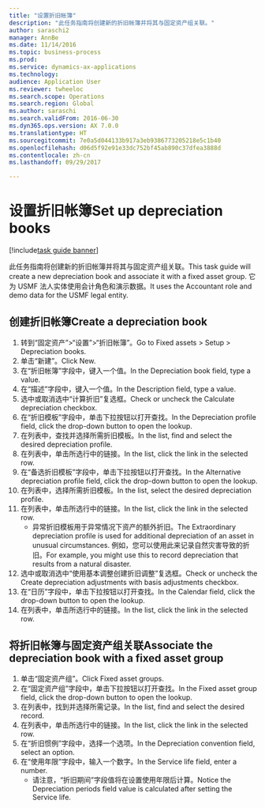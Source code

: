```yaml
--- 
title: "设置折旧帐簿"
description: "此任务指南将创建新的折旧帐簿并将其与固定资产组关联。"
author: saraschi2
manager: AnnBe
ms.date: 11/14/2016
ms.topic: business-process
ms.prod: 
ms.service: dynamics-ax-applications
ms.technology: 
audience: Application User
ms.reviewer: twheeloc
ms.search.scope: Operations
ms.search.region: Global
ms.author: saraschi
ms.search.validFrom: 2016-06-30
ms.dyn365.ops.version: AX 7.0.0
ms.translationtype: HT
ms.sourcegitcommit: 7e0a5d044133b917a3eb9386773205218e5c1b40
ms.openlocfilehash: d06d5f92e91e33dc752bf45ab890c37dfea3888d
ms.contentlocale: zh-cn
ms.lasthandoff: 09/29/2017

---
```


# <a name="set-up-depreciation-books"></a><span data-ttu-id="87057-103">设置折旧帐簿</span><span class="sxs-lookup"><span data-stu-id="87057-103">Set up depreciation books</span></span> 

[!include[task guide banner](../../includes/task-guide-banner.md)]

<span data-ttu-id="87057-104">此任务指南将创建新的折旧帐簿并将其与固定资产组关联。</span><span class="sxs-lookup"><span data-stu-id="87057-104">This task guide will create a new depreciation book and associate it with a fixed asset group.</span></span>  <span data-ttu-id="87057-105">它为 USMF 法人实体使用会计角色和演示数据。</span><span class="sxs-lookup"><span data-stu-id="87057-105">It uses the Accountant role and demo data for the USMF legal entity.</span></span>


## <a name="create-a-depreciation-book"></a><span data-ttu-id="87057-106">创建折旧帐簿</span><span class="sxs-lookup"><span data-stu-id="87057-106">Create a depreciation book</span></span>
1. <span data-ttu-id="87057-107">转到“固定资产”>“设置”>“折旧帐簿”。</span><span class="sxs-lookup"><span data-stu-id="87057-107">Go to Fixed assets > Setup > Depreciation books.</span></span>
2. <span data-ttu-id="87057-108">单击“新建”。</span><span class="sxs-lookup"><span data-stu-id="87057-108">Click New.</span></span>
3. <span data-ttu-id="87057-109">在“折旧帐簿”字段中，键入一个值。</span><span class="sxs-lookup"><span data-stu-id="87057-109">In the Depreciation book field, type a value.</span></span>
4. <span data-ttu-id="87057-110">在“描述”字段中，键入一个值。</span><span class="sxs-lookup"><span data-stu-id="87057-110">In the Description field, type a value.</span></span>
5. <span data-ttu-id="87057-111">选中或取消选中“计算折旧”复选框。</span><span class="sxs-lookup"><span data-stu-id="87057-111">Check or uncheck the Calculate depreciation checkbox.</span></span>
6. <span data-ttu-id="87057-112">在“折旧模板”字段中，单击下拉按钮以打开查找。</span><span class="sxs-lookup"><span data-stu-id="87057-112">In the Depreciation profile field, click the drop-down button to open the lookup.</span></span>
7. <span data-ttu-id="87057-113">在列表中，查找并选择所需折旧模板。</span><span class="sxs-lookup"><span data-stu-id="87057-113">In the list, find and select the desired depreciation profile.</span></span>
8. <span data-ttu-id="87057-114">在列表中，单击所选行中的链接。</span><span class="sxs-lookup"><span data-stu-id="87057-114">In the list, click the link in the selected row.</span></span>
9. <span data-ttu-id="87057-115">在“备选折旧模板”字段中，单击下拉按钮以打开查找。</span><span class="sxs-lookup"><span data-stu-id="87057-115">In the Alternative depreciation profile field, click the drop-down button to open the lookup.</span></span>
10. <span data-ttu-id="87057-116">在列表中，选择所需折旧模板。</span><span class="sxs-lookup"><span data-stu-id="87057-116">In the list, select the desired depreciation profile.</span></span>
11. <span data-ttu-id="87057-117">在列表中，单击所选行中的链接。</span><span class="sxs-lookup"><span data-stu-id="87057-117">In the list, click the link in the selected row.</span></span>
    * <span data-ttu-id="87057-118">异常折旧模板用于异常情况下资产的额外折旧。</span><span class="sxs-lookup"><span data-stu-id="87057-118">The Extraordinary depreciation profile is used for additional depreciation of an asset in unusual circumstances.</span></span> <span data-ttu-id="87057-119">例如，您可以使用此来记录自然灾害导致的折旧。</span><span class="sxs-lookup"><span data-stu-id="87057-119">For example, you might use this to record depreciation that results from a natural disaster.</span></span>  
12. <span data-ttu-id="87057-120">选中或取消选中“使用基本调整创建折旧调整”复选框。</span><span class="sxs-lookup"><span data-stu-id="87057-120">Check or uncheck the Create depreciation adjustments with basis adjustments checkbox.</span></span>
13. <span data-ttu-id="87057-121">在“日历”字段中，单击下拉按钮以打开查找。</span><span class="sxs-lookup"><span data-stu-id="87057-121">In the Calendar field, click the drop-down button to open the lookup.</span></span>
14. <span data-ttu-id="87057-122">在列表中，单击所选行中的链接。</span><span class="sxs-lookup"><span data-stu-id="87057-122">In the list, click the link in the selected row.</span></span>

## <a name="associate-the-depreciation-book-with-a-fixed-asset-group"></a><span data-ttu-id="87057-123">将折旧帐簿与固定资产组关联</span><span class="sxs-lookup"><span data-stu-id="87057-123">Associate the depreciation book with a fixed asset group</span></span>
1. <span data-ttu-id="87057-124">单击“固定资产组”。</span><span class="sxs-lookup"><span data-stu-id="87057-124">Click Fixed asset groups.</span></span>
2. <span data-ttu-id="87057-125">在“固定资产组”字段中，单击下拉按钮以打开查找。</span><span class="sxs-lookup"><span data-stu-id="87057-125">In the Fixed asset group field, click the drop-down button to open the lookup.</span></span>
3. <span data-ttu-id="87057-126">在列表中，找到并选择所需记录。</span><span class="sxs-lookup"><span data-stu-id="87057-126">In the list, find and select the desired record.</span></span>
4. <span data-ttu-id="87057-127">在列表中，单击所选行中的链接。</span><span class="sxs-lookup"><span data-stu-id="87057-127">In the list, click the link in the selected row.</span></span>
5. <span data-ttu-id="87057-128">在“折旧惯例”字段中，选择一个选项。</span><span class="sxs-lookup"><span data-stu-id="87057-128">In the Depreciation convention field, select an option.</span></span>
6. <span data-ttu-id="87057-129">在“使用年限”字段中，输入一个数字。</span><span class="sxs-lookup"><span data-stu-id="87057-129">In the Service life field, enter a number.</span></span>
    * <span data-ttu-id="87057-130">请注意，“折旧期间”字段值将在设置使用年限后计算。</span><span class="sxs-lookup"><span data-stu-id="87057-130">Notice the Depreciation periods field value is calculated after setting the Service life.</span></span>  



